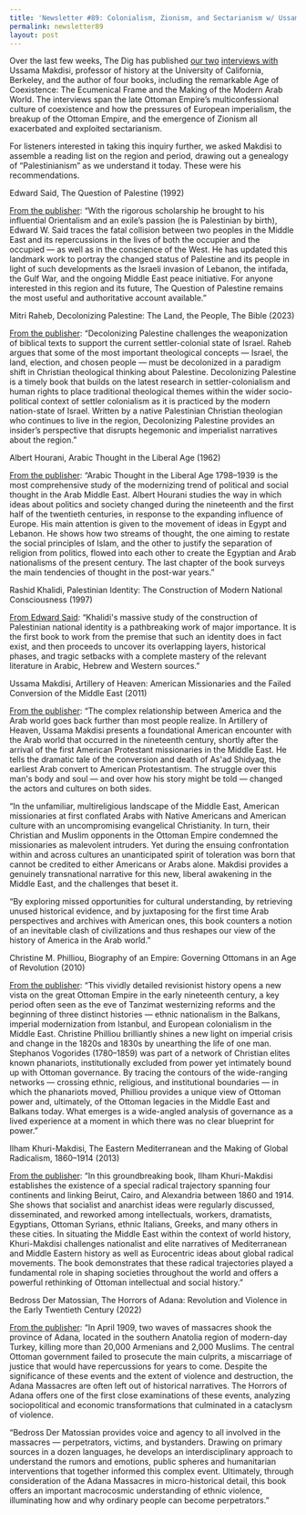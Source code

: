 ```yaml
---
title: 'Newsletter #89: Colonialism, Zionism, and Sectarianism w/ Ussama Makdisi'
permalink: newsletter89
layout: post
---
```


Over the last few weeks, The Dig has published [our two](https://thedigradio.com/podcast/age-of-coexistence-w-ussama-makdisi/) [interviews with](https://thedigradio.com/podcast/colonialism-zionism-sectarianism-w-ussama-makdisi/) Ussama Makdisi, professor of history at the University of California, Berkeley, and the author of four books, including the remarkable Age of Coexistence: The Ecumenical Frame and the Making of the Modern Arab World. The interviews span the late Ottoman Empire’s multiconfessional culture of coexistence and how the pressures of European imperialism, the breakup of the Ottoman Empire, and the emergence of Zionism all exacerbated and exploited sectarianism. 

For listeners interested in taking this inquiry further, we asked Makdisi to assemble a reading list on the region and period, drawing out a genealogy of “Palestinianism” as we understand it today. These were his recommendations. 




Edward Said, The Question of Palestine (1992)

[From the publisher](https://www.penguinrandomhouse.com/books/159795/the-question-of-palestine-by-edward-w-said/): “With the rigorous scholarship he brought to his influential Orientalism and an exile’s passion (he is Palestinian by birth), Edward W. Said traces the fatal collision between two peoples in the Middle East and its repercussions in the lives of both the occupier and the occupied — as well as in the conscience of the West. He has updated this landmark work to portray the changed status of Palestine and its people in light of such developments as the Israeli invasion of Lebanon, the intifada, the Gulf War, and the ongoing Middle East peace initiative. For anyone interested in this region and its future, The Question of Palestine remains the most useful and authoritative account available.”




Mitri Raheb, Decolonizing Palestine: The Land, the People, The Bible (2023)

[From the publisher](https://orbisbooks.com/products/9781626985490): “Decolonizing Palestine challenges the weaponization of biblical texts to support the current settler-colonial state of Israel. Raheb argues that some of the most important theological concepts — Israel, the land, election, and chosen people — must be decolonized in a paradigm shift in Christian theological thinking about Palestine. Decolonizing Palestine is a timely book that builds on the latest research in settler-colonialism and human rights to place traditional theological themes within the wider socio-political context of settler colonialism as it is practiced by the modern nation-state of Israel. Written by a native Palestinian Christian theologian who continues to live in the region, Decolonizing Palestine provides an insider’s perspective that disrupts hegemonic and imperialist narratives about the region.”




Albert Hourani, Arabic Thought in the Liberal Age (1962)

[From the publisher](https://www.cambridge.org/core/books/arabic-thought-in-the-liberal-age-17981939/7A4EC7064730DD272E74D76237EED2DE#fndtn-information): “Arabic Thought in the Liberal Age 1798–1939 is the most comprehensive study of the modernizing trend of political and social thought in the Arab Middle East. Albert Hourani studies the way in which ideas about politics and society changed during the nineteenth and the first half of the twentieth centuries, in response to the expanding influence of Europe. His main attention is given to the movement of ideas in Egypt and Lebanon. He shows how two streams of thought, the one aiming to restate the social principles of Islam, and the other to justify the separation of religion from politics, flowed into each other to create the Egyptian and Arab nationalisms of the present century. The last chapter of the book surveys the main tendencies of thought in the post-war years.”


Rashid Khalidi, Palestinian Identity: The Construction of Modern National Consciousness (1997) 

[From Edward Said](https://cup.columbia.edu/book/palestinian-identity/9780231150743): “Khalidi's massive study of the construction of Palestinian national identity is a pathbreaking work of major importance. It is the first book to work from the premise that such an identity does in fact exist, and then proceeds to uncover its overlapping layers, historical phases, and tragic setbacks with a complete mastery of the relevant literature in Arabic, Hebrew and Western sources.” 




Ussama Makdisi, Artillery of Heaven: American Missionaries and the Failed Conversion of the Middle East (2011)

[From the publisher](https://www.cornellpress.cornell.edu/book/9780801457746/artillery-of-heaven/#bookTabs=1): “The complex relationship between America and the Arab world goes back further than most people realize. In Artillery of Heaven, Ussama Makdisi presents a foundational American encounter with the Arab world that occurred in the nineteenth century, shortly after the arrival of the first American Protestant missionaries in the Middle East. He tells the dramatic tale of the conversion and death of As'ad Shidyaq, the earliest Arab convert to American Protestantism. The struggle over this man's body and soul — and over how his story might be told — changed the actors and cultures on both sides.

“In the unfamiliar, multireligious landscape of the Middle East, American missionaries at first conflated Arabs with Native Americans and American culture with an uncompromising evangelical Christianity. In turn, their Christian and Muslim opponents in the Ottoman Empire condemned the missionaries as malevolent intruders. Yet during the ensuing confrontation within and across cultures an unanticipated spirit of toleration was born that cannot be credited to either Americans or Arabs alone. Makdisi provides a genuinely transnational narrative for this new, liberal awakening in the Middle East, and the challenges that beset it.

“By exploring missed opportunities for cultural understanding, by retrieving unused historical evidence, and by juxtaposing for the first time Arab perspectives and archives with American ones, this book counters a notion of an inevitable clash of civilizations and thus reshapes our view of the history of America in the Arab world.”




Christine M. Philliou, Biography of an Empire: Governing Ottomans in an Age of Revolution (2010)

[From the publisher](https://www.ucpress.edu/book/9780520266353/biography-of-an-empire): “This vividly detailed revisionist history opens a new vista on the great Ottoman Empire in the early nineteenth century, a key period often seen as the eve of Tanzimat westernizing reforms and the beginning of three distinct histories — ethnic nationalism in the Balkans, imperial modernization from Istanbul, and European colonialism in the Middle East. Christine Philliou brilliantly shines a new light on imperial crisis and change in the 1820s and 1830s by unearthing the life of one man. Stephanos Vogorides (1780–1859) was part of a network of Christian elites known phanariots, institutionally excluded from power yet intimately bound up with Ottoman governance. By tracing the contours of the wide-ranging networks — crossing ethnic, religious, and institutional boundaries — in which the phanariots moved, Philliou provides a unique view of Ottoman power and, ultimately, of the Ottoman legacies in the Middle East and Balkans today. What emerges is a wide-angled analysis of governance as a lived experience at a moment in which there was no clear blueprint for power.”




Ilham Khuri-Makdisi, The Eastern Mediterranean and the Making of Global Radicalism, 1860–1914 (2013)

[From the publisher](https://www.ucpress.edu/book/9780520280144/the-eastern-mediterranean-and-the-making-of-global-radicalism-1860-1914): “In this groundbreaking book, Ilham Khuri-Makdisi establishes the existence of a special radical trajectory spanning four continents and linking Beirut, Cairo, and Alexandria between 1860 and 1914. She shows that socialist and anarchist ideas were regularly discussed, disseminated, and reworked among intellectuals, workers, dramatists, Egyptians, Ottoman Syrians, ethnic Italians, Greeks, and many others in these cities. In situating the Middle East within the context of world history, Khuri-Makdisi challenges nationalist and elite narratives of Mediterranean and Middle Eastern history as well as Eurocentric ideas about global radical movements. The book demonstrates that these radical trajectories played a fundamental role in shaping societies throughout the world and offers a powerful rethinking of Ottoman intellectual and social history.”




Bedross Der Matossian, The Horrors of Adana: Revolution and Violence in the Early Twentieth Century (2022)

[From the publisher](https://www.sup.org/books/title/?id=26239): “In April 1909, two waves of massacres shook the province of Adana, located in the southern Anatolia region of modern-day Turkey, killing more than 20,000 Armenians and 2,000 Muslims. The central Ottoman government failed to prosecute the main culprits, a miscarriage of justice that would have repercussions for years to come. Despite the significance of these events and the extent of violence and destruction, the Adana Massacres are often left out of historical narratives. The Horrors of Adana offers one of the first close examinations of these events, analyzing sociopolitical and economic transformations that culminated in a cataclysm of violence.  

“Bedross Der Matossian provides voice and agency to all involved in the massacres — perpetrators, victims, and bystanders. Drawing on primary sources in a dozen languages, he develops an interdisciplinary approach to understand the rumors and emotions, public spheres and humanitarian interventions that together informed this complex event. Ultimately, through consideration of the Adana Massacres in micro-historical detail, this book offers an important macrocosmic understanding of ethnic violence, illuminating how and why ordinary people can become perpetrators.”



